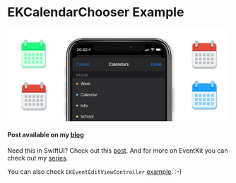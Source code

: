 # EKCalendarChooser Example

![EKCalendarChoose example](Images/header.png)

#### Post available on my [blog](https://nemecek.be/blog/16/how-to-use-ekcalendarchooser-in-swift-to-let-user-select-calendar-in-ios)

Need this in SwiftUI? Check out this [post](https://nemecek.be/blog/39/how-to-use-ekcalendarchooser-with-swiftui). And for more on EventKit you can check out my [series](https://nemecek.be/blog/series/eventkit).

You can also check `EKEventEditViewController` [example](https://github.com/nemecek-filip/EKEventEditViewController.Example). :-)